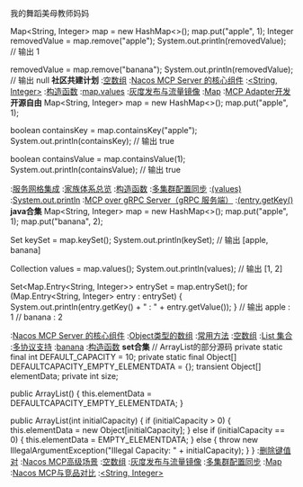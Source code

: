 我的舞蹈美母教师妈妈


Map<String, Integer> map = new HashMap<>();
map.put("apple", 1);
Integer removedValue = map.remove("apple");
System.out.println(removedValue);  // 输出 1

removedValue = map.remove("banana");
System.out.println(removedValue);  // 输出 null
<strong>社区共建计划</strong>
:[空数组](https://rentry.org/4equ4fzh)
:[Nacos MCP Server 的核心组件](https://github.com/bhysdx/zdv)
:[<String, Integer>](https://pastebin.com/bsxdrKxN)
:[构造函数](https://rentry.org/hrs7waup)
:[map.values](https://github.com/lyywbzx/dksi)
:[灰度发布与流量镜像](https://pastebin.com/ey6dNP47)
:[Map](https://rentry.org/m5m9kpkd)
:[MCP Adapter开发](https://pastebin.com/ijdwppQ4)
<strong>开源自由</strong>
Map<String, Integer> map = new HashMap<>();
map.put("apple", 1);

boolean containsKey = map.containsKey("apple");
System.out.println(containsKey);  // 输出 true

boolean containsValue = map.containsValue(1);
System.out.println(containsValue);  // 输出 true

:[服务网格集成](https://rentry.org/z9pxp62p)
:[家族体系总览](https://pastebin.com/TReh8SiT)
:[构造函数](https://rentry.org/gyrbh4qr)
:[多集群配置同步](https://pastebin.com/UrwFLPFU)
:[(values)](https://rentry.org/72dkiv2b)
:[System.out.println](https://pastebin.com/07Yei0rv)
:[MCP over gRPC Server（gRPC 服务端）](https://pastebin.com/68F9AQ2i)
:[(entry.getKey()](https://rentry.org/ar58qxu9)
<strong>java合集</strong>
Map<String, Integer> map = new HashMap<>();
map.put("apple", 1);
map.put("banana", 2);

Set<String> keySet = map.keySet();
System.out.println(keySet);  // 输出 [apple, banana]

Collection<Integer> values = map.values();
System.out.println(values);  // 输出 [1, 2]

Set<Map.Entry<String, Integer>> entrySet = map.entrySet();
for (Map.Entry<String, Integer> entry : entrySet) {
    System.out.println(entry.getKey() + " : " + entry.getValue());
}
// 输出 apple : 1
//      banana : 2

:[Nacos MCP Server 的核心组件](https://rentry.org/pnbep5ny)
:[Object类型的数组](https://rentry.org/d8qd5xwv)
:[常用方法](https://pastebin.com/gVX3mWxp)
:[空数组](https://pastebin.com/eEtKfUEQ)
:[List 集合](https://pastebin.com/ZnRn64VQ)
:[多协议支持](https://rentry.org/inerqig7)
:[banana](https://rentry.org/yobbyxhd)
:[构造函数](https://github.com/awhste/ksoie)
<strong>set合集</strong>
// ArrayList的部分源码
private static final int DEFAULT_CAPACITY = 10;
private static final Object[] DEFAULTCAPACITY_EMPTY_ELEMENTDATA = {};
transient Object[] elementData;
private int size;

public ArrayList() {
    this.elementData = DEFAULTCAPACITY_EMPTY_ELEMENTDATA;
}

public ArrayList(int initialCapacity) {
    if (initialCapacity > 0) {
        this.elementData = new Object[initialCapacity];
    } else if (initialCapacity == 0) {
        this.elementData = EMPTY_ELEMENTDATA;
    } else {
        throw new IllegalArgumentException("Illegal Capacity: " + initialCapacity);
    }
}
:[删除键值对](https://rentry.org/yy57mtbp)
:[Nacos MCP高级场景](https://rentry.org/odyogro4)
:[空数组](https://pastebin.com/NaCqKht4)
:[灰度发布与流量镜像](https://rentry.org/vzky9u3c)
:[多集群配置同步](https://pastebin.com/uT27BxJ9)
:[Map](https://pastebin.com/fYYq4Dqp)
:[Nacos MCP与竞品对比](https://pastebin.com/VjwHAh3Y)
:[<String, Integer>](https://rentry.org/2hxto5aa)
